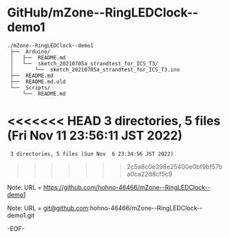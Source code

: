 # GitHub/mZone--RingLEDClock--demo1

    ./mZone--RingLEDClock--demo1
     ├──  Arduino/
     │   ├──  README.md
     │   └──  sketch_20210705a_strandtest_for_ICS_T3/
     │       └──  sketch_20210705a_strandtest_for_ICS_T3.ino
     ├──  README.md
     ├──  README.md.old
     └──  Scripts/
         └──  README.md
     
<<<<<<< HEAD
     3 directories, 5 files (Fri Nov 11 23:56:11 JST 2022)
=======
     3 directories, 5 files (Sun Nov  6 23:34:56 JST 2022)
>>>>>>> 2c5a8c0e398e25400e0bf9bf57ba0ca22d8cf5c9


Note: URL = https://github.com/hohno-46466/mZone--RingLEDClock--demo1

Note: URL = git@github.com:hohno-46466/mZone--RingLEDClock--demo1.git

-EOF-

